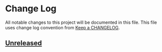 # Change Log
All notable changes to this project will be documented in this file.
This file uses change log convention from [Keep a CHANGELOG](http://keepachangelog.com).

## [Unreleased][unreleased]


[unreleased]: https://github.com/dgnest/cookiecutter-node-express/compare/0.0.3...HEAD
[0.0.3]: https://github.com/dgnest/cookiecutter-node-express/compare/0.0.2...0.0.3
[0.0.2]: https://github.com/dgnest/cookiecutter-node-express/compare/0.0.1...0.0.2
[0.0.1]: https://github.com/dgnest/cookiecutter-node-express/compare/0.0.0...0.0.1

[CHANGELOG.md]: CHANGELOG.md
[CONTRIBUTING.md]: CONTRIBUTING.md
[LICENCE.md]: LICENCE.md
[README.md]: README.md
